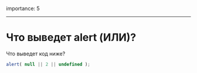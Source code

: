 importance: 5

---

# Что выведет alert (ИЛИ)?

Что выведет код ниже?

```js
alert( null || 2 || undefined );
```

